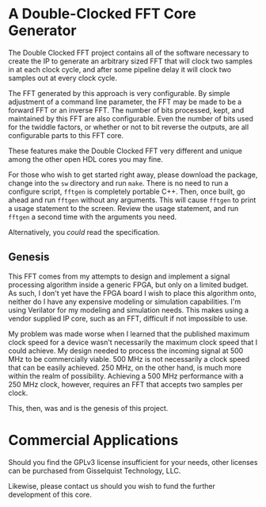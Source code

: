 # A Double-Clocked FFT Core Generator

The Double Clocked FFT project contains all of the software necessary to
create the IP to generate an arbitrary sized FFT that will clock two samples
in at each clock cycle, and after some pipeline delay it will clock two
samples out at every clock cycle.

The FFT generated by this approach is very configurable.  By simple adjustment
of a command line parameter, the FFT may be made to be a forward FFT or an
inverse FFT.  The number of bits processed, kept, and maintained by this
FFT are also configurable.  Even the number of bits used for the twiddle
factors, or whether or not to bit reverse the outputs, are all configurable
parts to this FFT core.

These features make the Double Clocked FFT very different and unique among the
other open HDL cores you may fine.

For those who wish to get started right away, please download the package,
change into the ``sw`` directory and run ``make``.  There is no need to
run a configure script, ``fftgen`` is completely portable C++.  Then, once
built, go ahead and run ``fftgen`` without any arguments.  This will cause
``fftgen`` to print a usage statement to the screen.  Review the usage
statement, and run ``fftgen`` a second time with the arguments you need.

Alternatively, you _could_ read the specification.

## Genesis
This FFT comes from my attempts to design and implement a signal processing
algorithm inside a generic FPGA, but only on a limited budget.  As such,
I don't yet have the FPGA board I wish to place this algorithm onto, neither
do I have any expensive modeling or simulation capabilities.  I'm using
Verilator for my modeling and simulation needs.  This makes
using a vendor supplied IP core, such as an FFT, difficult if not impossible
to use.

My problem was made worse when I learned that the published maximum clock
speed for a device wasn't necessarily the maximum clock speed that I could
achieve.  My design needed to process the incoming signal at 500 MHz to be
commercially viable.  500 MHz is not necessarily a clock speed
that can be easily achieved.  250 MHz, on the other hand, is much more within
the realm of possibility.  Achieving a 500 MHz performance with a 250 MHz
clock, however, requires an FFT that accepts two samples per clock.

This, then, was and is the genesis of this project.

# Commercial Applications

Should you find the GPLv3 license insufficient for your needs, other licenses
can be purchased from Gisselquist Technology, LLC.

Likewise, please contact us should you wish to fund the further development
of this core.

